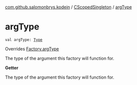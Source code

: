 [com.github.salomonbrys.kodein](../index.md) / [CScopedSingleton](index.md) / [argType](.)

# argType

`val argType: `[`Type`](http://docs.oracle.com/javase/6/docs/api/java/lang/reflect/Type.html)

Overrides [Factory.argType](../-factory/arg-type.md)

The type of the argument this factory will function for.

**Getter**

The type of the argument this factory will function for.

